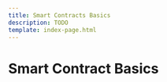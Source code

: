```yaml
---
title: Smart Contracts Basics
description: TODO
template: index-page.html
---
```


# Smart Contract Basics
